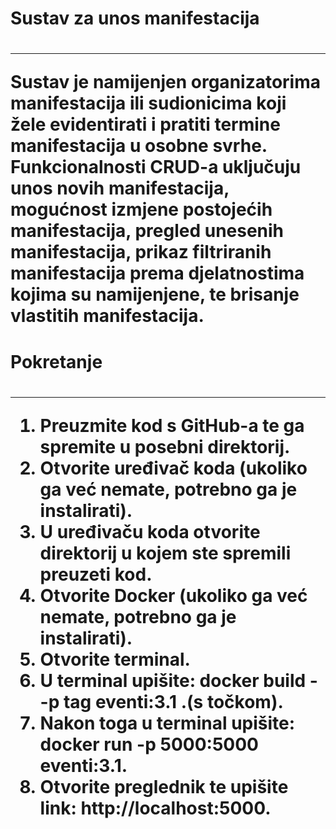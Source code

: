 <h1>Sustav za unos manifestacija<h1/>
<hr>
  
Sustav je namijenjen organizatorima manifestacija ili sudionicima koji žele evidentirati i pratiti termine manifestacija u osobne svrhe. Funkcionalnosti CRUD-a uključuju unos novih manifestacija, mogućnost izmjene postojećih manifestacija, pregled unesenih manifestacija, prikaz filtriranih manifestacija prema djelatnostima kojima su namijenjene, te brisanje vlastitih manifestacija.

<h1>Pokretanje<h1/>
<hr>

1. Preuzmite kod s GitHub-a te ga spremite u posebni direktorij.
2. Otvorite uređivač koda (ukoliko ga već nemate, potrebno ga je instalirati).
3. U uređivaču koda otvorite direktorij u kojem ste spremili preuzeti kod.
4. Otvorite Docker (ukoliko ga već nemate, potrebno ga je instalirati).
5. Otvorite terminal.
6. U terminal upišite: docker build --p tag eventi:3.1 .(s točkom).
7. Nakon toga u terminal upišite: docker run -p 5000:5000 eventi:3.1.
8. Otvorite preglednik te upišite link: http://localhost:5000.


